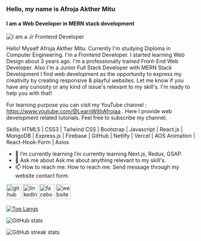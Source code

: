 ### Hello, my name is Afroja Akther Mitu
#### I am a Web Developer in MERN stack development
![I am a Jr Frontend Developer](https://i.ibb.co/jLmSJKc/Github-cover-for-me.png)

Hello!
Myself Afroja Akther Mitu. Currently I'm studying Diploma in Computer Engineering. I'm a Frontend Developer. I started learning Web Design about 3 years ago. I'm a professionally trained Front-End Web Developer. Also I'm a Junior Full Stack Developer with MERN Stack Development I find web development as the opportunity to express my creativity by creating responsive & playful websites.
Let me know if you have any curiosity or any kind of issue's relevant to my skill's. I'm ready to help you with that!

For learning purpose you can visit my YouTube channel : https://www.youtube.com/@LearnWithAfrojaa .
Here I provide web development related tutorials. Feel free to subscribe my channel.

Skills: HTML5 | CSS3 | Tailwind CSS | Bootstrap | Javascript | React.js | MongoDB |  Express.js | Firebase | GitHub | Netlify | Vercel | AOS Animation | React-Hook-Form | Axios

- 🌱 I’m currently learning I’m currently learning Next.js, Redux, GSAP.  
- 💬 Ask me about Ask me about anything relevant to my skill's.  
- 📫 How to reach me: How to reach me: Send message through my website contact form.  


[<img src='https://cdn.jsdelivr.net/npm/simple-icons@3.0.1/icons/github.svg' alt='github' height='40'>](https://github.com/afrojamitu)  [<img src='https://cdn.jsdelivr.net/npm/simple-icons@3.0.1/icons/linkedin.svg' alt='linkedin' height='40'>](https://www.linkedin.com/in/https://www.linkedin.com/in/afroja-mitu//)  [<img src='https://cdn.jsdelivr.net/npm/simple-icons@3.0.1/icons/facebook.svg' alt='facebook' height='40'>](https://www.facebook.com/https://www.facebook.com/afrojaakther.mitu.733)  [<img src='https://cdn.jsdelivr.net/npm/simple-icons@3.0.1/icons/icloud.svg' alt='website' height='40'>](https://afroja-akther-mitu.web.app/)  

[![Top Langs](https://github-readme-stats.vercel.app/api/top-langs/?username=afrojamitu)](https://github.com/anuraghazra/github-readme-stats)

![GitHub stats](https://github-readme-stats.vercel.app/api?username=afrojamitu&show_icons=true)  

![GitHub streak stats](https://streak-stats.demolab.com/?user=afrojamitu)  


